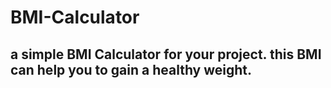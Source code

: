 # BMI-Calculator
## a simple BMI Calculator for your project. this BMI can help you to gain a healthy weight.
